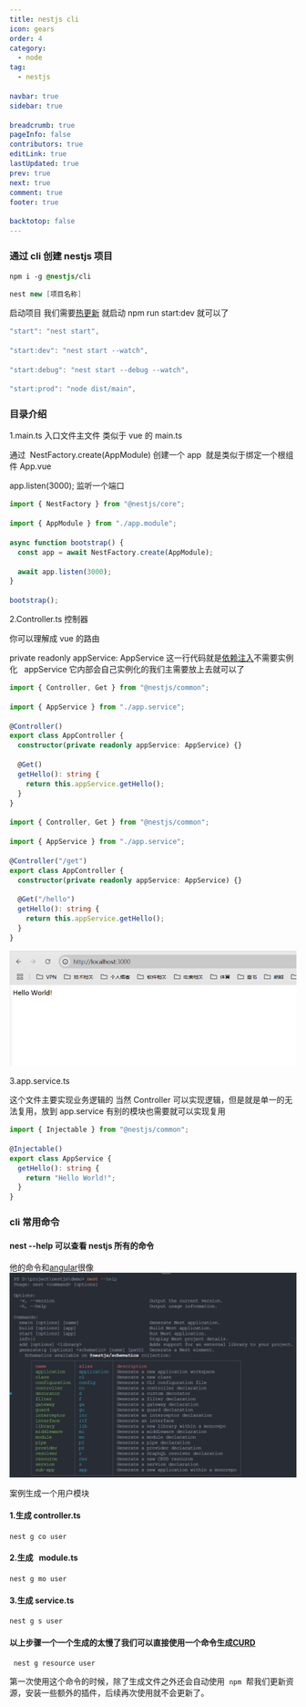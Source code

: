 ```yaml
---
title: nestjs cli
icon: gears
order: 4
category:
  - node
tag:
  - nestjs

navbar: true
sidebar: true

breadcrumb: true
pageInfo: false
contributors: true
editLink: true
lastUpdated: true
prev: true
next: true
comment: true
footer: true

backtotop: false
---
```


### 通过 cli 创建 nestjs 项目

```css
npm i -g @nestjs/cli
```

```csharp
nest new [项目名称]
```

启动项目 我们需要[热更新](https://so.csdn.net/so/search?q=%E7%83%AD%E6%9B%B4%E6%96%B0&spm=1001.2101.3001.7020) 就启动 npm run start:dev 就可以了

```csharp
"start": "nest start",

"start:dev": "nest start --watch",

"start:debug": "nest start --debug --watch",

"start:prod": "node dist/main",
```

### 目录介绍

1.main.ts 入口文件主文件 类似于 vue 的 main.ts

通过  NestFactory.create(AppModule) 创建一个 app  就是类似于绑定一个根组件 App.vue

app.listen(3000); 监听一个端口

```javascript
import { NestFactory } from "@nestjs/core";

import { AppModule } from "./app.module";

async function bootstrap() {
  const app = await NestFactory.create(AppModule);

  await app.listen(3000);
}

bootstrap();
```

2.Controller.ts 控制器

你可以理解成 vue 的路由

private readonly appService: AppService 这一行代码就是[依赖注入](https://so.csdn.net/so/search?q=%E4%BE%9D%E8%B5%96%E6%B3%A8%E5%85%A5&spm=1001.2101.3001.7020)不需要实例化   appService 它内部会自己实例化的我们主需要放上去就可以了

```ts
import { Controller, Get } from "@nestjs/common";

import { AppService } from "./app.service";

@Controller()
export class AppController {
  constructor(private readonly appService: AppService) {}

  @Get()
  getHello(): string {
    return this.appService.getHello();
  }
}

import { Controller, Get } from "@nestjs/common";

import { AppService } from "./app.service";

@Controller("/get")
export class AppController {
  constructor(private readonly appService: AppService) {}

  @Get("/hello")
  getHello(): string {
    return this.appService.getHello();
  }
}
```

![hello world](/assets/images/node/nestjs/3.png)

3.app.service.ts

这个文件主要实现业务逻辑的 当然 Controller 可以实现逻辑，但是就是单一的无法复用，放到 app.service 有别的模块也需要就可以实现复用

```ts
import { Injectable } from "@nestjs/common";

@Injectable()
export class AppService {
  getHello(): string {
    return "Hello World!";
  }
}
```

### cli 常用命令

#### nest --help 可以查看 nestjs 所有的命令

他的命令和[angular](https://so.csdn.net/so/search?q=angular&spm=1001.2101.3001.7020)很像
![hello world](/assets/images/node/nestjs/4.png)

案例生成一个用户模块

#### 1.生成 controller.ts

```shell
nest g co user
```

#### 2.生成   module.ts

```shell
nest g mo user
```

#### 3.生成 service.ts

```shell
nest g s user
```

#### 以上步骤一个一个生成的太慢了我们可以直接使用一个命令生成[CURD](https://so.csdn.net/so/search?q=CURD&spm=1001.2101.3001.7020)

```shell
 nest g resource user
```

第一次使用这个命令的时候，除了生成文件之外还会自动使用  `npm`  帮我们更新资源，安装一些额外的插件，后续再次使用就不会更新了。
